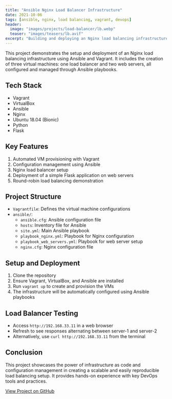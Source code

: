 ```yaml
---
title: "Ansible Nginx Load Balancer Infrastructure"
date: 2021-10-06
tags: [ansible, nginx, load balancing, vagrant, devops]
header:
  image: "images/projects/load-balancer/lb.webp"
  teaser: "images/teasers/lb.avif"
excerpt: "Building and deploying an Nginx load balancing infrastructure using Ansible and Vagrant."
---
```



This project demonstrates the setup and deployment of an Nginx load balancing infrastructure using Ansible and Vagrant. It includes the creation of three virtual machines: one load balancer and two web servers, all configured and managed through Ansible playbooks.

## Tech Stack

- Vagrant
- VirtualBox
- Ansible
- Nginx
- Ubuntu 18.04 (Bionic)
- Python
- Flask

## Key Features

1. Automated VM provisioning with Vagrant
2. Configuration management using Ansible
3. Nginx load balancer setup
4. Deployment of a simple Flask application on web servers
5. Round-robin load balancing demonstration

## Project Structure

- `Vagrantfile`: Defines the virtual machine configurations
- `ansible/`:
  - `ansible.cfg`: Ansible configuration file
  - `hosts`: Inventory file for Ansible
  - `site.yml`: Main Ansible playbook
  - `playbook_nginx.yml`: Playbook for Nginx configuration
  - `playbook_web_servers.yml`: Playbook for web server setup
  - `nginx.cfg`: Nginx configuration file

## Setup and Deployment

1. Clone the repository
2. Ensure Vagrant, VirtualBox, and Ansible are installed
3. Run `vagrant up` to create and provision the VMs
4. The infrastructure will be automatically configured using Ansible playbooks

## Load Balancer Testing

- Access `http://192.168.33.11` in a web browser
- Refresh to see responses alternating between server-1 and server-2
- Alternatively, use `curl http://192.168.33.11` from the terminal

## Conclusion

This project showcases the power of infrastructure as code and configuration management in creating a scalable and easily reproducible load balancing setup. It provides hands-on experience with key DevOps tools and practices.

[View Project on GitHub](https://github.com/CtripleU/Ansible-Nginx-Load-Balancer-Infrastructure.git)